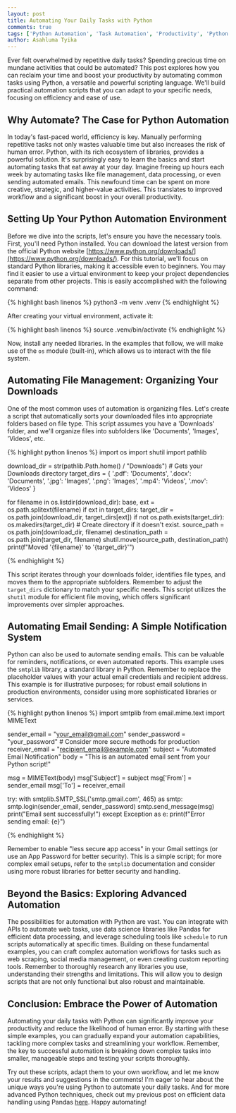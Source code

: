 ```yaml
---
layout: post
title: Automating Your Daily Tasks with Python
comments: true
tags: ['Python Automation', 'Task Automation', 'Productivity', 'Python Scripting']
author: Asahluma Tyika
---
```


Ever felt overwhelmed by repetitive daily tasks?  Spending precious time on mundane activities that could be automated?  This post explores how you can reclaim your time and boost your productivity by automating common tasks using Python, a versatile and powerful scripting language. We'll build practical automation scripts that you can adapt to your specific needs, focusing on efficiency and ease of use.


## Why Automate? The Case for Python Automation

In today's fast-paced world, efficiency is key.  Manually performing repetitive tasks not only wastes valuable time but also increases the risk of human error.  Python, with its rich ecosystem of libraries, provides a powerful solution.  It's surprisingly easy to learn the basics and start automating tasks that eat away at your day.  Imagine freeing up hours each week by automating tasks like file management, data processing, or even sending automated emails. This newfound time can be spent on more creative, strategic, and higher-value activities.  This translates to improved workflow and a significant boost in your overall productivity.


## Setting Up Your Python Automation Environment

Before we dive into the scripts, let's ensure you have the necessary tools.  First, you'll need Python installed. You can download the latest version from the official Python website [https://www.python.org/downloads/](https://www.python.org/downloads/). For this tutorial, we'll focus on standard Python libraries, making it accessible even to beginners. You may find it easier to use a virtual environment to keep your project dependencies separate from other projects. This is easily accomplished with the following command:

{% highlight bash linenos %}
python3 -m venv .venv
{% endhighlight %}


After creating your virtual environment, activate it:

{% highlight bash linenos %}
source .venv/bin/activate
{% endhighlight %}

Now, install any needed libraries. In the examples that follow, we will make use of the `os` module (built-in), which allows us to interact with the file system.


## Automating File Management:  Organizing Your Downloads

One of the most common uses of automation is organizing files. Let's create a script that automatically sorts your downloaded files into appropriate folders based on file type.  This script assumes you have a 'Downloads' folder, and we'll organize files into subfolders like 'Documents', 'Images', 'Videos', etc.

{% highlight python linenos %}
import os
import shutil
import pathlib

download_dir = str(pathlib.Path.home() / "Downloads") # Gets your Downloads directory
target_dirs = {
    '.pdf': 'Documents',
    '.docx': 'Documents',
    '.jpg': 'Images',
    '.png': 'Images',
    '.mp4': 'Videos',
    '.mov': 'Videos'
}

for filename in os.listdir(download_dir):
    base, ext = os.path.splitext(filename)
    if ext in target_dirs:
        target_dir = os.path.join(download_dir, target_dirs[ext])
        if not os.path.exists(target_dir):
            os.makedirs(target_dir)  # Create directory if it doesn't exist.
        source_path = os.path.join(download_dir, filename)
        destination_path = os.path.join(target_dir, filename)
        shutil.move(source_path, destination_path)
        print(f"Moved '{filename}' to '{target_dir}'")

{% endhighlight %}

This script iterates through your downloads folder, identifies file types, and moves them to the appropriate subfolders. Remember to adjust the `target_dirs` dictionary to match your specific needs.   This script utilizes the `shutil` module for efficient file moving, which offers significant improvements over simpler approaches.


## Automating Email Sending:  A Simple Notification System

Python can also be used to automate sending emails. This can be valuable for reminders, notifications, or even automated reports.  This example uses the `smtplib` library,  a standard library in Python.  Remember to replace the placeholder values with your actual email credentials and recipient address.  This example is for illustrative purposes; for robust email solutions in production environments, consider using more sophisticated libraries or services.


{% highlight python linenos %}
import smtplib
from email.mime.text import MIMEText

sender_email = "your_email@gmail.com"
sender_password = "your_password" # Consider more secure methods for production
receiver_email = "recipient_email@example.com"
subject = "Automated Email Notification"
body = "This is an automated email sent from your Python script!"

msg = MIMEText(body)
msg['Subject'] = subject
msg['From'] = sender_email
msg['To'] = receiver_email

try:
    with smtplib.SMTP_SSL('smtp.gmail.com', 465) as smtp:
        smtp.login(sender_email, sender_password)
        smtp.send_message(msg)
    print("Email sent successfully!")
except Exception as e:
    print(f"Error sending email: {e}")

{% endhighlight %}

Remember to enable "less secure app access" in your Gmail settings (or use an App Password for better security). This is a simple script; for more complex email setups, refer to the `smtplib` documentation and consider using more robust libraries for better security and handling.


##  Beyond the Basics: Exploring Advanced Automation

The possibilities for automation with Python are vast.  You can integrate with APIs to automate web tasks, use data science libraries like Pandas for efficient data processing, and leverage scheduling tools like `schedule` to run scripts automatically at specific times.  Building on these fundamental examples, you can craft complex automation workflows for tasks such as web scraping, social media management, or even creating custom reporting tools.  Remember to thoroughly research any libraries you use, understanding their strengths and limitations.  This will allow you to design scripts that are not only functional but also robust and maintainable.



## Conclusion: Embrace the Power of Automation

Automating your daily tasks with Python can significantly improve your productivity and reduce the likelihood of human error. By starting with these simple examples, you can gradually expand your automation capabilities, tackling more complex tasks and streamlining your workflow.  Remember, the key to successful automation is breaking down complex tasks into smaller, manageable steps and testing your scripts thoroughly.


Try out these scripts, adapt them to your own workflow, and let me know your results and suggestions in the comments!  I'm eager to hear about the unique ways you're using Python to automate your daily tasks.  And for more advanced Python techniques, check out my previous post on efficient data handling using Pandas [here](https://gtec0.github.io/your-post-slug/).  Happy automating!
